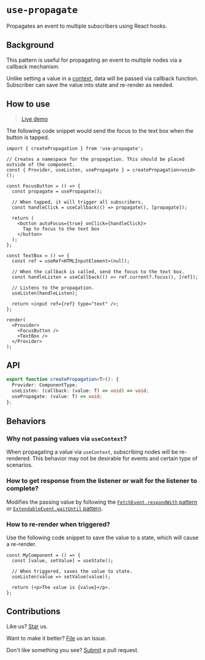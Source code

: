 # `use-propagate`

Propagates an event to multiple subscribers using React hooks.

## Background

This pattern is useful for propagating an event to multiple nodes via a callback mechanism.

Unlike setting a value in a [context](https://react.dev/reference/react/createContext), data will be passed via callback function. Subscriber can save the value into state and re-render as needed.

## How to use

> [Live demo](https://compulim.github.io/use-propagate)

The following code snippet would send the focus to the text box when the button is tapped.

```tsx
import { createPropagation } from 'use-propagate';

// Creates a namespace for the propagation. This should be placed outside of the component.
const { Provider, useListen, usePropagate } = createPropagation<void>();

const FocusButton = () => {
  const propagate = usePropagate();

  // When tapped, it will trigger all subscribers.
  const handleClick = useCallback(() => propagate(), [propagate]);

  return (
    <button autoFocus={true} onClick={handleClick}>
      Tap to focus to the text box
    </button>
  );
};

const TextBox = () => {
  const ref = useRef<HTMLInputElement>(null);

  // When the callback is called, send the focus to the text box.
  const handleListen = useCallback(() => ref.current?.focus(), [ref]);

  // Listens to the propagation.
  useListen(handleListen);

  return <input ref={ref} type="text" />;
};

render(
  <Provider>
    <FocusButton />
    <TextBox />
  </Provider>
);
```

## API

```ts
export function createPropagation<T>(): {
  Provider: ComponentType;
  useListen: (callback: (value: T) => void) => void;
  usePropagate: (value: T) => void;
};
```

## Behaviors

### Why not passing values via `useContext`?

When propagating a value via `useContext`, subscribing nodes will be re-rendered. This behavior may not be desirable for events and certain type of scenarios.

### How to get response from the listener or wait for the listener to complete?

Modifies the passing value by following the [`FetchEvent.respondWith` pattern](https://developer.mozilla.org/en-US/docs/Web/API/FetchEvent/respondWith) or [`ExtendableEvent.waitUntil` pattern](https://developer.mozilla.org/en-US/docs/Web/API/ExtendableEvent/waitUntil).

### How to re-render when triggered?

Use the following code snippet to save the value to a state, which will cause a re-render.

```tsx
const MyComponent = () => {
  const [value, setValue] = useState();

  // When triggered, saves the value to state.
  useListen(value => setValue(value));

  return (<p>The value is {value}</p>.
};
```

## Contributions

Like us? [Star](https://github.com/compulim/use-propagate/stargazers) us.

Want to make it better? [File](https://github.com/compulim/use-propagate/issues) us an issue.

Don't like something you see? [Submit](https://github.com/compulim/use-propagate/pulls) a pull request.
